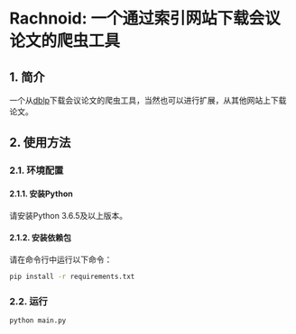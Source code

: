 # Rachnoid: 一个通过索引网站下载会议论文的爬虫工具

## 1. 简介

一个从[dblp](dblp.org)下载会议论文的爬虫工具，当然也可以进行扩展，从其他网站上下载论文。

## 2. 使用方法

### 2.1. 环境配置

#### 2.1.1. 安装Python

请安装Python 3.6.5及以上版本。

#### 2.1.2. 安装依赖包

请在命令行中运行以下命令：

```bash
pip install -r requirements.txt
```

### 2.2. 运行

```
python main.py
```